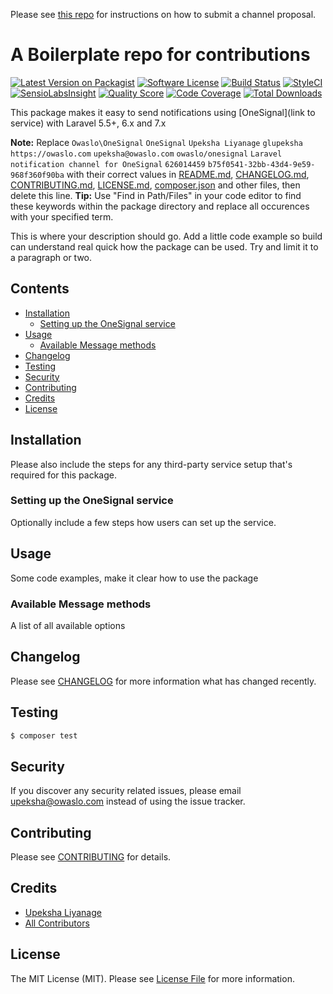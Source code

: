 Please see [this repo](https://github.com/laravel-notification-channels/channels) for instructions on how to submit a channel proposal.

# A Boilerplate repo for contributions

[![Latest Version on Packagist](https://img.shields.io/packagist/v/laravel-notification-channels/owaslo/onesignal.svg?style=flat-square)](https://packagist.org/packages/laravel-notification-channels/owaslo/onesignal)
[![Software License](https://img.shields.io/badge/license-MIT-brightgreen.svg?style=flat-square)](LICENSE.md)
[![Build Status](https://img.shields.io/travis/laravel-notification-channels/owaslo/onesignal/master.svg?style=flat-square)](https://travis-ci.org/laravel-notification-channels/owaslo/onesignal)
[![StyleCI](https://styleci.io/repos/626014459/shield)](https://styleci.io/repos/626014459)
[![SensioLabsInsight](https://img.shields.io/sensiolabs/i/b75f0541-32bb-43d4-9e59-968f360f90ba.svg?style=flat-square)](https://insight.symfony.com/projects/b75f0541-32bb-43d4-9e59-968f360f90ba)
[![Quality Score](https://img.shields.io/scrutinizer/g/laravel-notification-channels/owaslo/onesignal.svg?style=flat-square)](https://scrutinizer-ci.com/g/laravel-notification-channels/owaslo/onesignal)
[![Code Coverage](https://img.shields.io/scrutinizer/coverage/g/laravel-notification-channels/owaslo/onesignal/master.svg?style=flat-square)](https://scrutinizer-ci.com/g/laravel-notification-channels/owaslo/onesignal/?branch=master)
[![Total Downloads](https://img.shields.io/packagist/dt/laravel-notification-channels/owaslo/onesignal.svg?style=flat-square)](https://packagist.org/packages/laravel-notification-channels/owaslo/onesignal)

This package makes it easy to send notifications using [OneSignal](link to service) with Laravel 5.5+, 6.x and 7.x

**Note:** Replace ```Owaslo\OneSignal``` ```OneSignal``` ```Upeksha Liyanage``` ```glupeksha``` ```https://owaslo.com``` ```upeksha@owaslo.com``` ```owaslo/onesignal``` ```Laravel notification channel for OneSignal``` ```626014459``` ```b75f0541-32bb-43d4-9e59-968f360f90ba``` with their correct values in [README.md](README.md), [CHANGELOG.md](CHANGELOG.md), [CONTRIBUTING.md](CONTRIBUTING.md), [LICENSE.md](LICENSE.md), [composer.json](composer.json) and other files, then delete this line.
**Tip:** Use "Find in Path/Files" in your code editor to find these keywords within the package directory and replace all occurences with your specified term.

This is where your description should go. Add a little code example so build can understand real quick how the package can be used. Try and limit it to a paragraph or two.



## Contents

- [Installation](#installation)
	- [Setting up the OneSignal service](#setting-up-the-OneSignal-service)
- [Usage](#usage)
	- [Available Message methods](#available-message-methods)
- [Changelog](#changelog)
- [Testing](#testing)
- [Security](#security)
- [Contributing](#contributing)
- [Credits](#credits)
- [License](#license)


## Installation

Please also include the steps for any third-party service setup that's required for this package.

### Setting up the OneSignal service

Optionally include a few steps how users can set up the service.

## Usage

Some code examples, make it clear how to use the package

### Available Message methods

A list of all available options

## Changelog

Please see [CHANGELOG](CHANGELOG.md) for more information what has changed recently.

## Testing

``` bash
$ composer test
```

## Security

If you discover any security related issues, please email upeksha@owaslo.com instead of using the issue tracker.

## Contributing

Please see [CONTRIBUTING](CONTRIBUTING.md) for details.

## Credits

- [Upeksha Liyanage](https://github.com/glupeksha)
- [All Contributors](../../contributors)

## License

The MIT License (MIT). Please see [License File](LICENSE.md) for more information.
